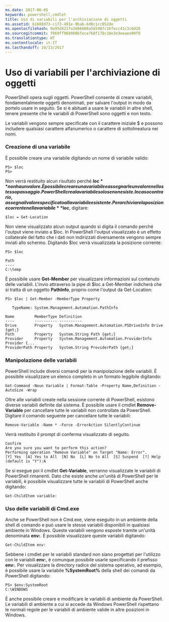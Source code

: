 ```yaml
---
ms.date: 2017-06-05
keywords: powershell,cmdlet
title: Uso di variabili per l'archiviazione di oggetti
ms.assetid: b1688d73-c173-491e-9ba6-6d0c1cc852de
ms.openlocfilehash: 9a95d421fa2686608a565987c16fecc41c3c6d20
ms.sourcegitcommit: f069ff0689006fece768f178c10e3e3eeaee09f0
ms.translationtype: HT
ms.contentlocale: it-IT
ms.lasthandoff: 10/13/2017
---
```

# <a name="using-variables-to-store-objects"></a>Uso di variabili per l'archiviazione di oggetti
PowerShell opera sugli oggetti. PowerShell consente di creare variabili, fondamentalmente oggetti denominati, per salvare l'output in modo da portelo usare in seguito. Se si è abituati a usare le variabili in altre shell, tenere presente che le variabili di PowerShell sono oggetti e non testo.

Le variabili vengono sempre specificate con il carattere iniziale $ e possono includere qualsiasi carattere alfanumerico o carattere di sottolineatura nei nomi.

### <a name="creating-a-variable"></a>Creazione di una variabile
È possibile creare una variabile digitando un nome di variabile valido:

```
PS> $loc
PS>
```

Non verrà restituito alcun risultato perché **$loc** non ha un valore. È possibile creare una variabile e assegnarle un valore nello stesso passaggio. PowerShell crea la variabile solo se non esiste. In caso contrario, assegna il valore specificato alla variabile esistente. Per archiviare la posizione corrente nella variabile **$loc**, digitare:

```
$loc = Get-Location
```

Non viene visualizzato alcun output quando si digita il comando perché l'output viene inviato a $loc. In PowerShell l'output visualizzato è un effetto collaterale del fatto che i dati non indirizzati diversamente vengono sempre inviati allo schermo. Digitando $loc verrà visualizzata la posizione corrente:

```
PS> $loc

Path
----
C:\temp
```

È possibile usare **Get-Member** per visualizzare informazioni sul contenuto delle variabili. L'invio attraverso la pipe di $loc a Get-Member indicherà che si tratta di un oggetto **PathInfo**, proprio come l'output da Get-Location:

```
PS> $loc | Get-Member -MemberType Property

   TypeName: System.Management.Automation.PathInfo

Name         MemberType Definition
----         ---------- ----------
Drive        Property   System.Management.Automation.PSDriveInfo Drive {get;}
Path         Property   System.String Path {get;}
Provider     Property   System.Management.Automation.ProviderInfo Provider {...
ProviderPath Property   System.String ProviderPath {get;}
```

### <a name="manipulating-variables"></a>Manipolazione delle variabili
PowerShell include diversi comandi per la manipolazione delle variabili. È possibile visualizzare un elenco completo in un formato leggibile digitando:

```
Get-Command -Noun Variable | Format-Table -Property Name,Definition -AutoSize -Wrap
```

Oltre alle variabili create nella sessione corrente di PowerShell, esistono diverse variabili definite dal sistema. È possibile usare il cmdlet **Remove-Variable** per cancellare tutte le variabili non controllate da PowerShell. Digitare il comando seguente per cancellare tutte le variabili:

```
Remove-Variable -Name * -Force -ErrorAction SilentlyContinue
```

Verrà restituito il prompt di conferma visualizzato di seguito.

```
Confirm
Are you sure you want to perform this action?
Performing operation "Remove Variable" on Target "Name: Error".
[Y] Yes  [A] Yes to All  [N] No  [L] No to All  [S] Suspend  [?] Help
(default is "Y"):A
```

Se si esegue poi il cmdlet **Get-Variable**, verranno visualizzate le variabili di PowerShell rimanenti. Dato che esiste anche un'unità di PowerShell per le variabili, è possibile visualizzare tutte le variabili di PowerShell anche digitando:

```
Get-ChildItem variable:
```

### <a name="using-cmdexe-variables"></a>Uso delle variabili di Cmd.exe
Anche se PowerShell non è Cmd.exe, viene eseguito in un ambiente della shell di comando e può usare le stesse variabili disponibili in qualsiasi ambiente in Windows. Queste variabili vengono esposte tramite un'unità denominata **env:**. È possibile visualizzare queste variabili digitando:

```
Get-ChildItem env:
```

Sebbene i cmdlet per le variabili standard non siano progettati per l'utilizzo con le variabili **env:**, è comunque possibile usarle specificando il prefisso **env:**. Per visualizzare la directory radice del sistema operativo, ad esempio, è possibile usare la variabile **%SystemRoot%** della shell dei comandi da PowerShell digitando:

```
PS> $env:SystemRoot
C:\WINDOWS
```

È anche possibile creare e modificare le variabili di ambiente da PowerShell. Le variabili di ambiente a cui si accede da Windows PowerShell rispettano le normali regole per le variabili di ambiente valide in altre posizioni in Windows.


